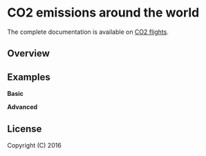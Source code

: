 #  CO2 emissions around the world

The complete documentation is available on [CO2 flights](http://www.flylowcarbon.com).

## Overview


## Examples

**Basic**

**Advanced**

## License

Copyright (C) 2016 